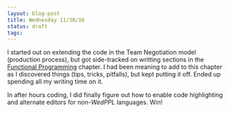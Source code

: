 ```yaml
---
layout: blog-post
title: Wednesday 11/30/16
status: draft
tags:
---
```


I started out on extending the code in the Team Negotiation model (production process), but got side-tracked on writting sections in the [Functional Programming](/fundamentals/2a-functional_programming.html) chapter. I had been meaning to add to this chapter as I discovered things (tips, tricks, pitfalls), but kept putting it off.  Ended up spending all my writing time on it.

In after hours coding, I did finally figure out how to enable code highlighting and alternate editors for non-*WedPPL* languages.  Win!






    

